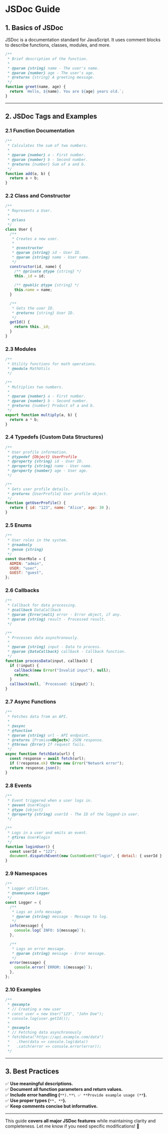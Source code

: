 # **JSDoc Guide**

## **1. Basics of JSDoc**

JSDoc is a documentation standard for JavaScript. It uses comment blocks to describe functions, classes, modules, and more.

```javascript
/**
 * Brief description of the function.
 *
 * @param {string} name - The user's name.
 * @param {number} age - The user's age.
 * @returns {string} A greeting message.
 */
function greet(name, age) {
  return `Hello, ${name}. You are ${age} years old.`;
}
```

---

## **2. JSDoc Tags and Examples**

### **2.1 Function Documentation**

```javascript
/**
 * Calculates the sum of two numbers.
 *
 * @param {number} a - First number.
 * @param {number} b - Second number.
 * @returns {number} Sum of a and b.
 */
function add(a, b) {
  return a + b;
}
```

### **2.2 Class and Constructor**

```javascript
/**
 * Represents a User.
 *
 * @class
 */
class User {
  /**
   * Creates a new user.
   *
   * @constructor
   * @param {string} id - User ID.
   * @param {string} name - User name.
   */
  constructor(id, name) {
    /** @private @type {string} */
    this._id = id;
    
    /** @public @type {string} */
    this.name = name;
  }

  /**
   * Gets the user ID.
   * @returns {string} User ID.
   */
  getId() {
    return this._id;
  }
}
```

### **2.3 Modules**

```javascript
/**
 * Utility functions for math operations.
 * @module MathUtils
 */

/**
 * Multiplies two numbers.
 *
 * @param {number} a - First number.
 * @param {number} b - Second number.
 * @returns {number} Product of a and b.
 */
export function multiply(a, b) {
  return a * b;
}
```

### **2.4 Typedefs (Custom Data Structures)**

```javascript
/**
 * User profile information.
 * @typedef {Object} UserProfile
 * @property {string} id - User ID.
 * @property {string} name - User name.
 * @property {number} age - User age.
 */

/**
 * Gets user profile details.
 * @returns {UserProfile} User profile object.
 */
function getUserProfile() {
  return { id: "123", name: "Alice", age: 30 };
}
```

### **2.5 Enums**

```javascript
/**
 * User roles in the system.
 * @readonly
 * @enum {string}
 */
const UserRole = {
  ADMIN: "admin",
  USER: "user",
  GUEST: "guest",
};
```

### **2.6 Callbacks**

```javascript
/**
 * Callback for data processing.
 * @callback DataCallback
 * @param {Error|null} error - Error object, if any.
 * @param {string} result - Processed result.
 */

/**
 * Processes data asynchronously.
 *
 * @param {string} input - Data to process.
 * @param {DataCallback} callback - Callback function.
 */
function processData(input, callback) {
  if (!input) {
    callback(new Error("Invalid input"), null);
    return;
  }
  callback(null, `Processed: ${input}`);
}
```

### **2.7 Async Functions**

```javascript
/**
 * Fetches data from an API.
 *
 * @async
 * @function
 * @param {string} url - API endpoint.
 * @returns {Promise<Object>} JSON response.
 * @throws {Error} If request fails.
 */
async function fetchData(url) {
  const response = await fetch(url);
  if (!response.ok) throw new Error("Network error");
  return response.json();
}
```

### **2.8 Events**

```javascript
/**
 * Event triggered when a user logs in.
 * @event User#login
 * @type {object}
 * @property {string} userId - The ID of the logged-in user.
 */

/**
 * Logs in a user and emits an event.
 * @fires User#login
 */
function loginUser() {
  const userId = "123";
  document.dispatchEvent(new CustomEvent("login", { detail: { userId } }));
}
```

### **2.9 Namespaces**

```javascript
/**
 * Logger utilities.
 * @namespace Logger
 */
const Logger = {
  /**
   * Logs an info message.
   * @param {string} message - Message to log.
   */
  info(message) {
    console.log(`INFO: ${message}`);
  },

  /**
   * Logs an error message.
   * @param {string} message - Error message.
   */
  error(message) {
    console.error(`ERROR: ${message}`);
  },
};
```

### **2.10 Examples**

```javascript
/**
 * @example
 * // Creating a new user
 * const user = new User("123", "John Doe");
 * console.log(user.getId());
 *
 * @example
 * // Fetching data asynchronously
 * fetchData("https://api.example.com/data")
 *   .then(data => console.log(data))
 *   .catch(error => console.error(error));
 */
```

---

## **3. Best Practices**

✅ **Use meaningful descriptions.**\
✅ **Document all function parameters and return values.**\
✅ **Include error handling (**``**).**\
✅ **Provide example usage (**``**).**\
✅ **Use proper types (**``**, **``**).**\
✅ **Keep comments concise but informative.**

---

This guide **covers all major JSDoc features** while maintaining clarity and completeness. Let me know if you need specific modifications! 🚀

